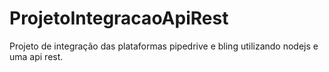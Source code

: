 # ProjetoIntegracaoApiRest
Projeto de integração das plataformas pipedrive e bling utilizando nodejs e uma api rest.
